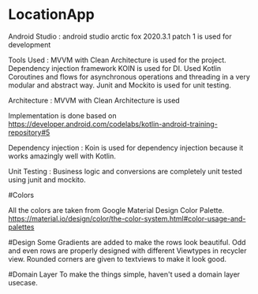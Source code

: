 # LocationApp

Android Studio :
android studio arctic fox 2020.3.1 patch 1 is used for development

Tools Used :
MVVM  with Clean Architecture is used for the project.
Dependency injection framework KOIN is used for DI.
Used Kotlin Coroutines and flows for asynchronous operations and threading in a very modular and abstract way.
Junit and Mockito is used for unit testing.

Architecture :
MVVM  with Clean Architecture is used

Implementation is done based on https://developer.android.com/codelabs/kotlin-android-training-repository#5


Dependency injection :
Koin is used for dependency injection because it works amazingly well with Kotlin.

Unit Testing :
Business logic and conversions are completely unit tested using junit and mockito.


#Colors

All the colors are taken from Google Material Design Color Palette. https://material.io/design/color/the-color-system.html#color-usage-and-palettes

#Design Some Gradients are added to make the rows look beautiful. Odd and even rows are properly designed with different Viewtypes in recycler view. 
Rounded corners are given to textviews to make it look good.

#Domain Layer To make the things simple, haven't used a domain layer usecase.


